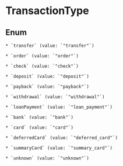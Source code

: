 
# TransactionType

## Enum


    * `transfer` (value: `"transfer"`)

    * `order` (value: `"order"`)

    * `check` (value: `"check"`)

    * `deposit` (value: `"deposit"`)

    * `payback` (value: `"payback"`)

    * `withdrawal` (value: `"withdrawal"`)

    * `loanPayment` (value: `"loan_payment"`)

    * `bank` (value: `"bank"`)

    * `card` (value: `"card"`)

    * `deferredCard` (value: `"deferred_card"`)

    * `summaryCard` (value: `"summary_card"`)

    * `unknown` (value: `"unknown"`)



